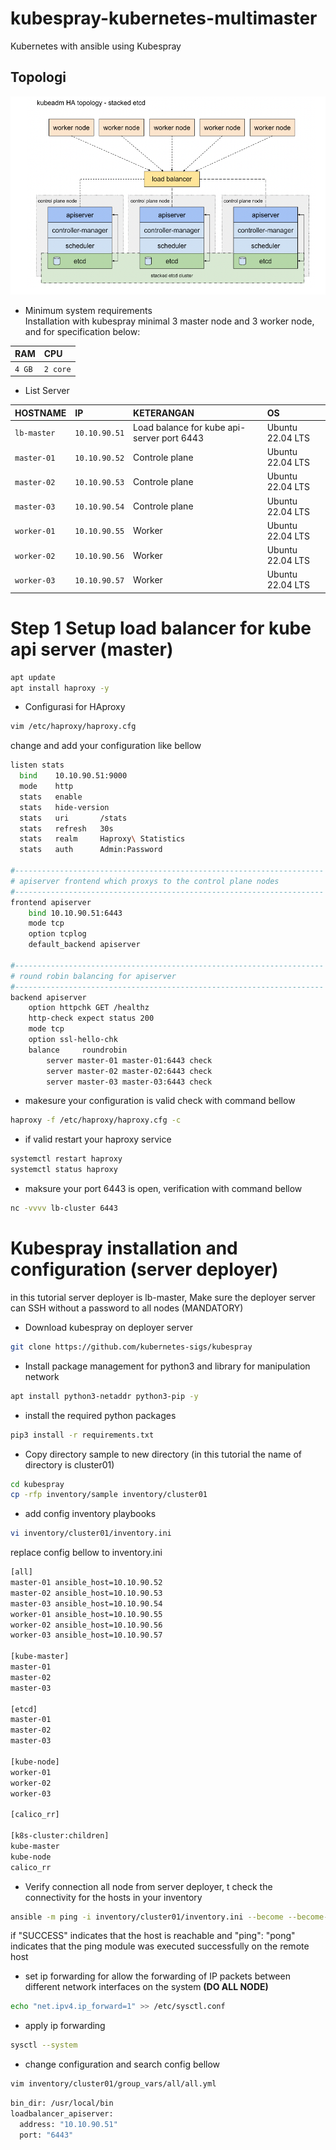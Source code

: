# kubespray-kubernetes-multimaster
Kubernetes with ansible using Kubespray

## Topologi
![Alt text](image.png)

- Minimum system requirements </br>
Installation with kubespray minimal 3 master node and 3 worker node, and for specification below:

| RAM    | CPU      | 
| :---   | :------- | 
| `4 GB` | `2 core` | 



- List Server 

| HOSTNAME    | IP            | KETERANGAN                                 |   OS             |
| :--------   | :-------      | :----------------------------------------- | :--------------  |
| `lb-master` | `10.10.90.51` | Load balance for kube api-server port 6443 | Ubuntu 22.04 LTS |
| `master-01` | `10.10.90.52` | Controle plane                             | Ubuntu 22.04 LTS |
| `master-02` | `10.10.90.53` | Controle plane                             | Ubuntu 22.04 LTS |
| `master-03` | `10.10.90.54` | Controle plane                             | Ubuntu 22.04 LTS |
| `worker-01` | `10.10.90.55` | Worker                                     | Ubuntu 22.04 LTS |
| `worker-02` | `10.10.90.56` | Worker                                     | Ubuntu 22.04 LTS |
| `worker-03` | `10.10.90.57` | Worker                                     | Ubuntu 22.04 LTS |

# Step 1 Setup load balancer for kube api server (master)

```bash
apt update
apt install haproxy -y

```
- Configurasi for HAproxy

```bash
vim /etc/haproxy/haproxy.cfg
```
change and add your configuration like bellow

```bash
listen stats
  bind    10.10.90.51:9000
  mode    http
  stats   enable
  stats   hide-version
  stats   uri       /stats
  stats   refresh   30s
  stats   realm     Haproxy\ Statistics
  stats   auth      Admin:Password

#---------------------------------------------------------------------
# apiserver frontend which proxys to the control plane nodes
#---------------------------------------------------------------------
frontend apiserver
    bind 10.10.90.51:6443
    mode tcp
    option tcplog
    default_backend apiserver

#---------------------------------------------------------------------
# round robin balancing for apiserver
#---------------------------------------------------------------------
backend apiserver
    option httpchk GET /healthz
    http-check expect status 200
    mode tcp
    option ssl-hello-chk
    balance     roundrobin
        server master-01 master-01:6443 check
        server master-02 master-02:6443 check
        server master-03 master-03:6443 check

```
- makesure your configuration is valid check with command bellow

```bash
haproxy -f /etc/haproxy/haproxy.cfg -c
```
- if valid restart your haproxy service
```bash
systemctl restart haproxy 
systemctl status haproxy
```
- maksure your port 6443 is open, verification with command bellow
```bash
nc -vvvv lb-cluster 6443
```

# Kubespray installation and configuration (server deployer) 
in this tutorial server deployer is lb-master, Make sure the deployer server can SSH without a password to all nodes (MANDATORY)</br>

- Download kubespray on deployer server
```bash
git clone https://github.com/kubernetes-sigs/kubespray
```
- Install package management for python3 and library for manipulation network
```bash 
apt install python3-netaddr python3-pip -y
```
- install the required python packages

```bash
pip3 install -r requirements.txt
```
- Copy directory sample to new directory (in this tutorial the name of directory is cluster01)
```bash
cd kubespray
cp -rfp inventory/sample inventory/cluster01
```
- add config inventory playbooks
```bash
vi inventory/cluster01/inventory.ini
``` 
replace config bellow to inventory.ini
```bash
[all]
master-01 ansible_host=10.10.90.52 
master-02 ansible_host=10.10.90.53
master-03 ansible_host=10.10.90.54
worker-01 ansible_host=10.10.90.55
worker-02 ansible_host=10.10.90.56
worker-03 ansible_host=10.10.90.57

[kube-master]
master-01
master-02
master-03

[etcd]
master-01
master-02
master-03

[kube-node]
worker-01
worker-02
worker-03

[calico_rr]

[k8s-cluster:children]
kube-master
kube-node
calico_rr

```

- Verify connection all node from server deployer, t check the connectivity for the hosts in your inventory
```bash
ansible -m ping -i inventory/cluster01/inventory.ini --become --become-user=root all
```
if "SUCCESS" indicates that the host is reachable and "ping": "pong" indicates that the ping module was executed successfully on the remote host

- set ip forwarding for allow the forwarding of IP packets between different network interfaces on the system **(DO ALL NODE)**
```bash
echo "net.ipv4.ip_forward=1" >> /etc/sysctl.conf
```
- apply ip forwarding
```bash
sysctl --system
```
- change configuration and search config bellow
```bash
vim inventory/cluster01/group_vars/all/all.yml
```
```bash
bin_dir: /usr/local/bin
loadbalancer_apiserver:
  address: "10.10.90.51"
  port: "6443"

```